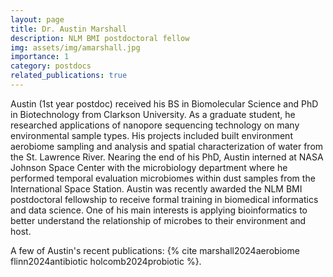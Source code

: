 ```yaml
---
layout: page
title: Dr. Austin Marshall
description: NLM BMI postdoctoral fellow
img: assets/img/amarshall.jpg
importance: 1
category: postdocs
related_publications: true
---
```


Austin (1st year postdoc) received his BS in Biomolecular Science and PhD in Biotechnology from Clarkson University. As a graduate student, he researched applications of nanopore sequencing technology on many environmental sample types. His projects included built environment aerobiome sampling and analysis and spatial characterization of water from the St. Lawrence River. Nearing the end of his PhD, Austin interned at NASA Johnson Space Center with the microbiology department where he performed temporal evaluation microbiomes within dust samples from the International Space Station. Austin was recently awarded the NLM BMI postdoctoral fellowship to receive formal training in biomedical informatics and data science. One of his main interests is applying bioinformatics to better understand the relationship of microbes to their environment and host.

A few of Austin's recent publications: {% cite marshall2024aerobiome  flinn2024antibiotic  holcomb2024probiotic %}.
